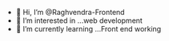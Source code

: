 - 👋 Hi, I’m @Raghvendra-Frontend
- 👀 I’m interested in ...web development
- 🌱 I’m currently learning ...Front end working


<!---
Raghvendra-Frontend/Raghvendra-Frontend is a ✨ special ✨ repository because its `README.md` (this file) appears on your GitHub profile.
You can click the Preview link to take a look at your changes.
--->
